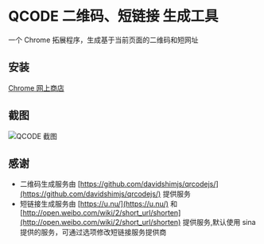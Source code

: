 # QCODE 二维码、短链接 生成工具
一个 Chrome 拓展程序，生成基于当前页面的二维码和短网址

## 安装
[Chrome 网上商店](https://chrome.google.com/webstore/detail/qcode/aefjmcpolambjjegdnmpcblmldcoebdm/related?utm_source=InfinityNewtab)

## 截图
![QCODE 截图](https://lh3.googleusercontent.com/XWsTwT5xQ-gCTLK3com5CEtSnOQ4nPMTEj57znvnqpEaEo4JW67F-1JwnEgUGtZFt_R0_EI3eok=w640-h400-e365)

## 感谢
* 二维码生成服务由 [https://github.com/davidshimjs/qrcodejs/](https://github.com/davidshimjs/qrcodejs/) 提供服务
* 短链接生成服务由 [https://u.nu/](https://u.nu/) 和 [http://open.weibo.com/wiki/2/short_url/shorten](http://open.weibo.com/wiki/2/short_url/shorten) 提供服务,默认使用 sina 提供的服务，可通过选项修改短链接服务提供商